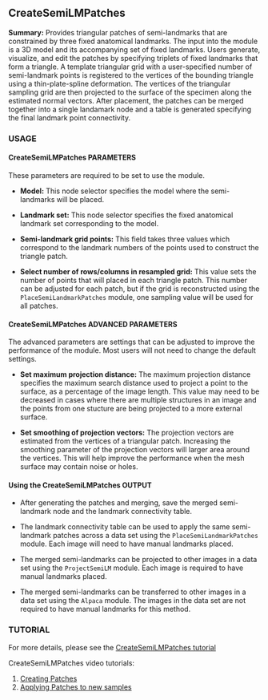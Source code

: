## CreateSemiLMPatches
**Summary:**
Provides triangular patches of semi-landmarks that are constrained by three fixed anatomical landmarks. The input into the module is a 3D model and its accompanying set of fixed landmarks. Users generate, visualize, and edit the patches by specifying triplets of fixed landmarks that form a triangle. A template triangular grid with a user-specified number of semi-landmark points is registered to the vertices of the bounding triangle using a thin-plate-spline deformation. The vertices of the triangular sampling grid are then projected to the surface of the specimen along the estimated normal vectors. After placement, the patches can be merged together into a single landamark node and a table is generated specifying the final landmark point connectivity.

### USAGE

#### CreateSemiLMPatches PARAMETERS
These parameters are required to be set to use the module.

* __Model:__ This node selector specifies the model where the semi-landmarks will be placed.

* __Landmark set:__ This node selector specifies the fixed anatomical landmark set corresponding to the model.

* __Semi-landmark grid points:__ This field takes three values which correspond to the landmark numbers of the points used to construct the triangle patch.

* __Select number of rows/columns in resampled grid:__ This value sets the number of points that will placed in each triangle patch. This number can be adjusted for each patch, but if the grid is reconstructed using the `PlaceSemiLandmarkPatches` module, one sampling value will be used for all patches.

#### CreateSemiLMPatches ADVANCED PARAMETERS
The advanced parameters are settings that can be adjusted to improve the performance of the module. Most users will not need to change the default settings.

* __Set maximum projection distance:__ The maximum projection distance specifies the maximum search distance used to project a point to the surface, as a percentage of the image length. This value may need to be decreased in cases where there are multiple structures in an image and the points from one stucture are being projected to a more external surface.

* __Set smoothing of projection vectors:__ The projection vectors are estimated from the vertices of a triangular patch. Increasing the smoothing parameter of the projection vectors will larger area around the vertices. This will help improve the performance when the mesh surface may contain noise or holes.

#### Using the CreateSemiLMPatches OUTPUT
* After generating the patches and merging, save the merged semi-landmark node and the landmark connectivity table.

* The landmark connectivity table can be used to apply the same semi-landmark patches across a data set using the `PlaceSemiLandmarkPatches` module. Each image will need to have manual landmarks placed.

* The merged semi-landmarks can be projected to other images in a data set using the `ProjectSemiLM` module. Each image is required to have manual landmarks placed.

* The merged semi-landmarks can be transferred to other images in a data set using the `Alpaca` module. The images in the data set are not required to have manual landmarks for this method.

### TUTORIAL
For more details, please see the [CreateSemiLMPatches tutorial](https://github.com/SlicerMorph/Tutorials/tree/main/CreateSemiLMPatches)

CreateSemiLMPatches video tutorials:
1. [Creating Patches](https://www.youtube.com/watch?v=SArudRq-M4A)
2. [Applying Patches to new samples](https://www.youtube.com/watch?v=UD2tmFuaSJg)






